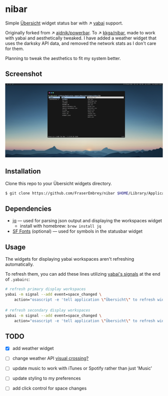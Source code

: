 # nibar

Simple [Übersicht](https://github.com/felixhageloh/uebersicht) widget status bar with ↗ [yabai](https://github.com/koekeishiya/yabai) support.

Originally forked from  ↗ [ajdnik/powerbar](https://github.com/ajdnik/powerbar). To ↗ [kkga/nibar](https://github.com/kkga/nibar), made to work with yabai and aesthetically tweaked.
I have added a weather widget that uses the darksky API data, and removed the network stats as I don't care for them.

Planning to tweak the aesthetics to fit my system better.

## Screenshot

![img](./ss.png)

## Installation

Clone this repo to your Übersicht widgets directory.

```bash
$ git clone https://github.com/FraserEmbrey/nibar $HOME/Library/Application\ Support/Übersicht/widgets/nibar
```

## Dependencies

- [jq](https://github.com/stedolan/jq) — used for parsing json output and displaying the workspaces widget
    - install with homebrew: `brew install jq`
- [SF Fonts](https://developer.apple.com/fonts/) (optional) — used for symbols in the statusbar widget

## Usage

The widgets for displaying yabai workspaces aren't refreshing automatically.

To refresh them, you can add these lines utilizing [yabai's signals](https://github.com/koekeishiya/yabai/wiki/Commands#automation-with-rules-and-signals) at the end of `.yabairc`:

```sh
# refresh primary display workspaces
yabai -m signal --add event=space_changed \
    action="osascript -e 'tell application \"Übersicht\" to refresh widget id \"nibar-spaces-primary-jsx\"'"

# refresh secondary display workspaces
yabai -m signal --add event=space_changed \
    action="osascript -e 'tell application \"Übersicht\" to refresh widget id \"nibar-spaces-secondary-jsx\"'"
```

## TODO

- [x] add weather widget
- [ ] change weather API [visual crossing?](https://www.visualcrossing.com/weather-api)
- [ ] update music to work with iTunes or Spotify rather than just 'Music'
- [ ] update styling to my preferences
- [ ] add click control for space changes

